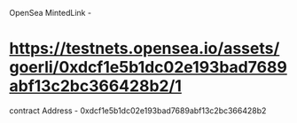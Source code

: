 OpenSea MintedLink - 
# https://testnets.opensea.io/assets/goerli/0xdcf1e5b1dc02e193bad7689abf13c2bc366428b2/1
contract Address - 0xdcf1e5b1dc02e193bad7689abf13c2bc366428b2
